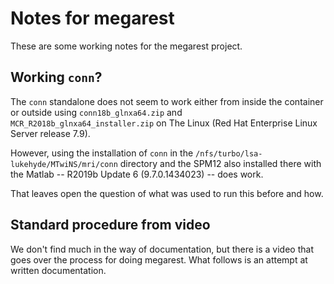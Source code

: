 # Notes for megarest

These are some working notes for the megarest project.

## Working `conn`?

The `conn` standalone does not seem to work either from inside the
container or outside using `conn18b_glnxa64.zip` and
`MCR_R2018b_glnxa64_installer.zip` on The Linux (Red Hat Enterprise
Linux Server release 7.9).

However, using the installation of `conn` in the
`/nfs/turbo/lsa-lukehyde/MTwiNS/mri/conn` directory and the SPM12
also installed there with the Matlab -- R2019b Update 6
(9.7.0.1434023) -- does work.

That leaves open the question of what was used to run this before
and how.

## Standard procedure from video

We don't find much in the way of documentation, but there is a video
that goes over the process for doing megarest.  What follows is an
attempt at written documentation.
